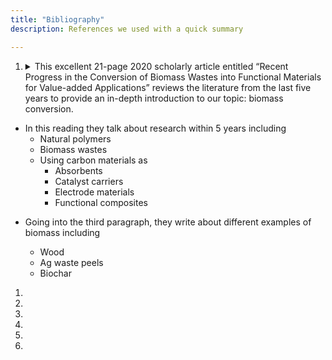 ```yaml
---
title: "Bibliography"
description: References we used with a quick summary

---
```


1. <details> 
    <summary> This excellent 21-page 2020 scholarly article entitled “Recent Progress in the Conversion of Biomass Wastes into Functional Materials for Value-added Applications” reviews the literature from the last five years to provide an in-depth introduction to our topic:  biomass conversion. </summary>
- In this reading they talk about research within 5 years including
    * Natural polymers
    * Biomass wastes
    * Using carbon materials as
        * Absorbents
        * Catalyst carriers
        * Electrode materials
        * Functional composites
* Going into the third paragraph, they write about different examples of biomass including
    * Wood
    * Ag waste peels
    * Biochar

    </details>

1. 
1.
1.
1.
1.
1.
